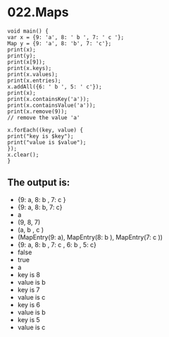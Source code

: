 # 022.Maps

```
void main() {
var x = {9: 'a', 8: ' b ', 7: ' c '};
Map y = {9: 'a', 8: 'b', 7: 'c'};
print(x);
print(y);
print(x[9]);
print(x.keys);
print(x.values);
print(x.entries);
x.addAll({6: ' b ', 5: ' c'});
print(x);
print(x.containsKey('a'));
print(x.containsValue('a'));
print(x.remove(9));
// remove the value 'a'

x.forEach((key, value) {
print("key is $key");
print("value is $value");
});
x.clear();
}
```


## The output is:

* {9: a, 8:  b , 7:  c }
* {9: a, 8: b, 7: c}
* a
* (9, 8, 7)
* (a, b , c )
* (MapEntry(9: a), MapEntry(8:  b ), MapEntry(7:  c ))
* {9: a, 8:  b , 7:  c , 6:  b , 5:  c}
* false
* true
* a
* key is 8
* value is  b
* key is 7
* value is  c
* key is 6
* value is  b
* key is 5
* value is  c
